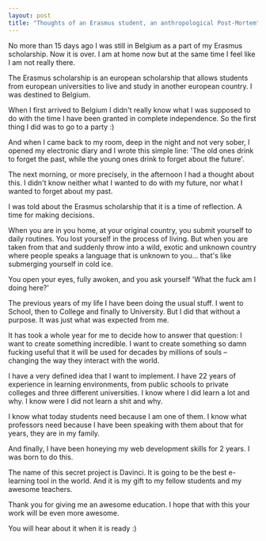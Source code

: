 ```yaml
---
layout: post
title: "Thoughts of an Erasmus student, an anthropological Post-Mortem"
---                                    
```


No more than 15 days ago I was still in Belgium as a part of my Erasmus scholarship. Now it is over. I am at home now but at the same time I feel like I am not really there.

The Erasmus scholarship is an european scholarship that allows students from european universities to live and study in another european country. I was destined to Belgium.

When I first arrived to Belgium I didn't really know what I was supposed to do with the time I have been granted in complete independence. So the first thing I did was to go to a party :)

And when I came back to my room, deep in the night and not very sober, I opened my electronic diary and I wrote this simple line: 'The old ones drink to forget the past, while the young ones drink to forget about the future'.

The next morning, or more precisely, in the afternoon I had a thought about this. I didn't know neither what I wanted to do with my future, nor what I wanted to forget about my past.           

I was told about the Erasmus scholarship that it is a time of reflection. A time for making decisions. 

When you are in you home, at your original country, you submit yourself to daily routines. You lost yourself in the process of living. But when you are taken from that and suddenly throw into a wild, exotic and unknown country where people speaks a language that is unknown to you... that's like submerging yourself in cold ice. 

You open your eyes, fully awoken, and you ask yourself 'What the fuck am I doing here?'

The previous years of my life I have been doing the usual stuff. I went to School, then to College and finally to University. But I did that without a purpose. It was just what was expected from me.  

It has took a whole year for me to decide how to answer that question: I want to create something incredible. I want to create something so damn fucking useful that it will be used for decades by millions of souls – changing the way they interact with the world.

I have a very defined idea that I want to implement. I have 22 years of experience in learning environments, from public schools to private colleges and three different universities. I know where I did learn a lot and why. I know were I did not learn a shit and why. 

I know what today students need because I am one of them. I know what professors need because I have been speaking with them about that for years, they are in my family.

And finally, I have been honeying my web development skills for 2 years. I was born to do this.

The name of this secret project is Davinci. It is going to be the best e-learning tool in the world. And it is my gift to my fellow students and my awesome teachers. 

Thank you for giving me an awesome education. I hope that with this your work will be even more awesome. 

You will hear about it when it is ready :)